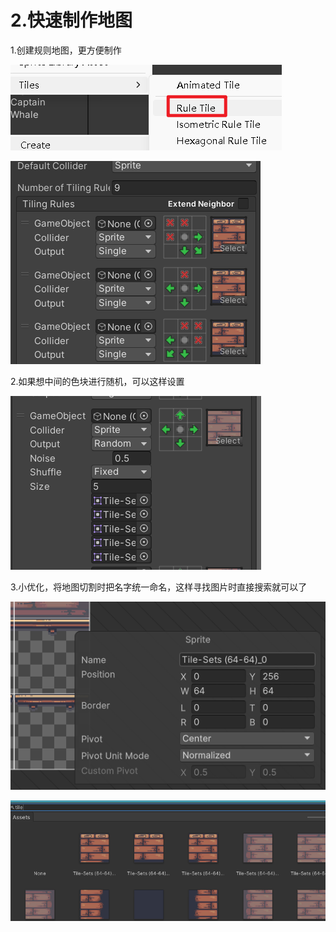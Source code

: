 # 2.快速制作地图

1.创建规则地图，更方便制作

![f7f53b47c04648a33f55d41519c2865a.png](image/f7f53b47c04648a33f55d41519c2865a.png)

![92155f180a58a10a58382ad78ac78658.png](image/92155f180a58a10a58382ad78ac78658.png)

2.如果想中间的色块进行随机，可以这样设置

![0f96b2a0c25428a9b8d175c44a0bee44.png](image/0f96b2a0c25428a9b8d175c44a0bee44.png)

3.小优化，将地图切割时把名字统一命名，这样寻找图片时直接搜索就可以了

![f11883c3e0c38157ebb54ee54d3912ee.png](image/f11883c3e0c38157ebb54ee54d3912ee.png)

![4f2730ae756e18a984a2d1902c79e452.png](image/4f2730ae756e18a984a2d1902c79e452.png)
